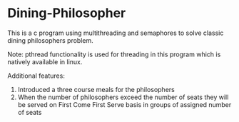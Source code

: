 # Dining-Philosopher
This is a c program using multithreading and semaphores to solve classic dining philosophers problem.

Note: pthread functionality is used for threading in this program which is natively available in linux.

Additional features:
1. Introduced a three course meals for the philosophers
2. When the number of philosophers exceed the number of seats they will be served on First Come First Serve basis in groups of assigned number of seats
